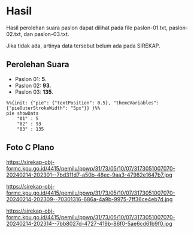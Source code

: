 # Hasil

Hasil perolehan suara paslon dapat dilihat pada file paslon-01.txt, paslon-02.txt, dan paslon-03.txt.

Jika tidak ada, artinya data tersebut belum ada pada SIREKAP.

## Perolehan Suara

 * Paslon 01: **5**.
 * Paslon 02: **93**.
 * Paslon 03: **135**.

```mermaid
%%{init: {"pie": {"textPosition": 0.5}, "themeVariables": {"pieOuterStrokeWidth": "5px"}} }%%
pie showData
    "01" : 5
    "02" : 93
    "03" : 135
```
## Foto C Plano

https://sirekap-obj-formc.kpu.go.id/4415/pemilu/ppwp/31/73/05/10/07/3173051007070-20240214-202301--7bd311d7-a50b-48ec-9aa3-47982e1647b7.jpg

https://sirekap-obj-formc.kpu.go.id/4415/pemilu/ppwp/31/73/05/10/07/3173051007070-20240214-202309--70301316-686a-4a9b-9975-7ff36ce4eb7d.jpg

https://sirekap-obj-formc.kpu.go.id/4415/pemilu/ppwp/31/73/05/10/07/3173051007070-20240214-202314--7bb8027d-4727-419b-86f0-5ae6cd61b9f0.jpg

